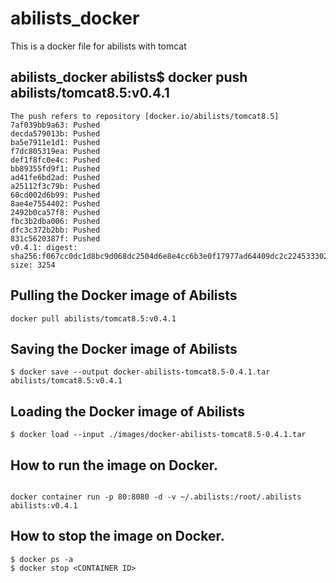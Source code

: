 # abilists_docker
This is a docker file for abilists with tomcat

## abilists_docker abilists$ docker push abilists/tomcat8.5:v0.4.1
```
The push refers to repository [docker.io/abilists/tomcat8.5]
7af039bb9a63: Pushed 
decda579013b: Pushed 
ba5e7911e1d1: Pushed 
f7dc805319ea: Pushed 
def1f8fc0e4c: Pushed 
bb89355fd9f1: Pushed 
ad41fe6bd2ad: Pushed 
a25112f3c79b: Pushed 
60cd002d6b99: Pushed 
8ae4e7554402: Pushed 
2492b0ca57f8: Pushed 
fbc3b2dba006: Pushed 
dfc3c372b2bb: Pushed 
831c5620387f: Pushed 
v0.4.1: digest: sha256:f067cc0dc1d8bc9d068dc2504d6e8e4cc6b3e0f17977ad64409dc2c224533302 size: 3254
```

## Pulling the Docker image of Abilists
```
docker pull abilists/tomcat8.5:v0.4.1
```

## Saving the Docker image of Abilists
```
$ docker save --output docker-abilists-tomcat8.5-0.4.1.tar abilists/tomcat8.5:v0.4.1
```

## Loading the Docker image of Abilists
```
$ docker load --input ./images/docker-abilists-tomcat8.5-0.4.1.tar
```

## How to run the image on Docker.
```

docker container run -p 80:8080 -d -v ~/.abilists:/root/.abilists abilists:v0.4.1
```

## How to stop the image on Docker.
```
$ docker ps -a
$ docker stop <CONTAINER ID>
```
